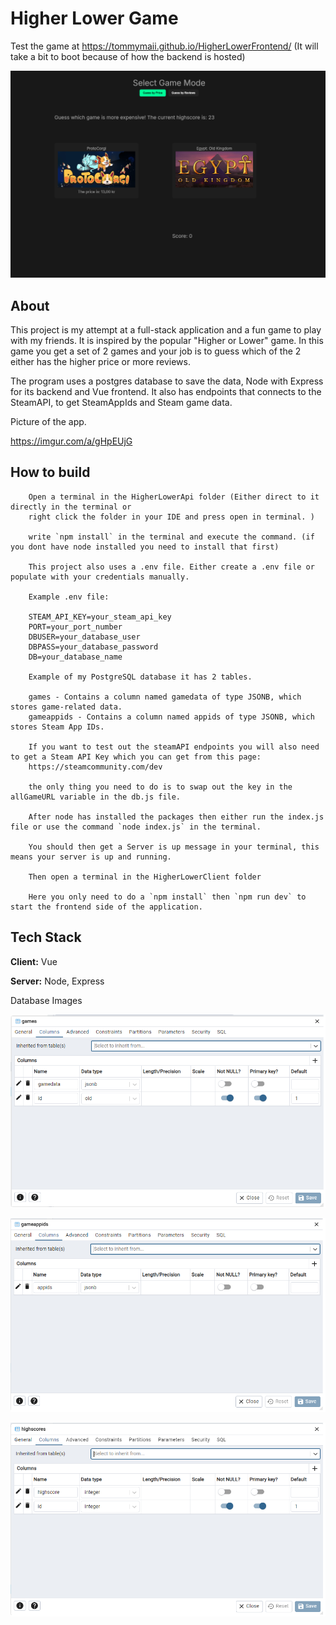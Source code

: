 
# Higher Lower Game 

Test the game at https://tommymaii.github.io/HigherLowerFrontend/ (It will take a bit to boot because of how the backend is hosted)

![Higher Lower Game Screenshot](higherlower1.png)



## About 

This project is my attempt at a full-stack application and a fun game to play with my friends. It is inspired by the popular "Higher or Lower" game. In this game you get a set of 2 games and your job is to guess which of the 2 either has the higher price or more reviews. 

The program uses a postgres database to save the data, Node with Express for its backend and Vue frontend. It also has endpoints that connects to the SteamAPI, to get SteamAppIds and Steam game data. 

Picture of the app.

https://imgur.com/a/gHpEUjG 
## How to build

```
    Open a terminal in the HigherLowerApi folder (Either direct to it directly in the terminal or 
    right click the folder in your IDE and press open in terminal. )
    
    write `npm install` in the terminal and execute the command. (if you dont have node installed you need to install that first)

    This project also uses a .env file. Either create a .env file or populate with your credentials manually.

    Example .env file:

    STEAM_API_KEY=your_steam_api_key
    PORT=your_port_number
    DBUSER=your_database_user
    DBPASS=your_database_password
    DB=your_database_name

    Example of my PostgreSQL database it has 2 tables.

    games - Contains a column named gamedata of type JSONB, which stores game-related data.
    gameappids - Contains a column named appids of type JSONB, which stores Steam App IDs.

    If you want to test out the steamAPI endpoints you will also need to get a Steam API Key which you can get from this page:
    https://steamcommunity.com/dev

    the only thing you need to do is to swap out the key in the allGameURL variable in the db.js file.

    After node has installed the packages then either run the index.js file or use the command `node index.js` in the terminal. 

    You should then get a Server is up message in your terminal, this means your server is up and running.

    Then open a terminal in the HigherLowerClient folder

    Here you only need to do a `npm install` then `npm run dev` to start the frontend side of the application. 
```
## Tech Stack

**Client:** Vue

**Server:** Node, Express

Database Images

![Higher Lower Game Screenshot](higherlower2.png)

![Higher Lower Game Screenshot](higherlower3.png)

![Higher Lower Game Screenshot](higherlower4.png)
